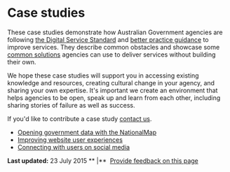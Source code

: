 Case studies
============

These case studies demonstrate how Australian Government agencies are following [the Digital Service Standard](../standard/index.html) and [better practice guidance](../design-guides.html) to improve services. They describe common obstacles and showcase some [common solutions](886.html) agencies can use to deliver services without building their own.

We hope these case studies will support you in accessing existing knowledge and resources, creating cultural change in your agency, and sharing your own expertise. It's important we create an environment that helps agencies to be open, speak up and learn from each other, including sharing stories of failure as well as success.

If you'd like to contribute a case study [contact us](../feedback-design-guidance%3Furl_from=case-studies.html).

-   [Opening government data with the NationalMap](1046.html)
-   [Improving website user experiences](561.html)
-   [Connecting with users on social media](566.html)

**Last updated:** 23 July 2015 ** |**  [Provide feedback on this page](../feedback%3Furl_from=Casestudies.html)

